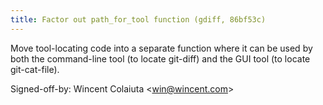 ```yaml
---
title: Factor out path_for_tool function (gdiff, 86bf53c)
---
```


Move tool-locating code into a separate function where it can be used by both the command-line tool (to locate git-diff) and the GUI tool (to locate git-cat-file).

Signed-off-by: Wincent Colaiuta &lt;win@wincent.com&gt;
